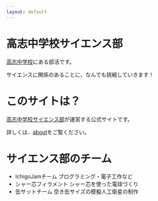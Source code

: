 ```yaml
---
layout: default
---
```

# 高志中学校サイエンス部
[高志中学校](http://www.koshi-h.ed.jp/)にある部活です。

サイエンスに関係のあることに、なんでも挑戦していきます！

# このサイトは？
[高志中学校サイエンス部](http://www.koshi-h.ed.jp/archives/middle_school_club/314/)が運営する公式サイトです。

詳しくは、[about](/about)をご覧ください。

# サイエンス部のチーム
- IchigoJamチーム プログラミング・電子工作など
- シャー芯フィラメント シャー芯を使った電球づくり
- 缶サットチーム 空き缶サイズの模擬人工衛星の制作
